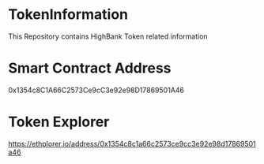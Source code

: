 # TokenInformation
This Repository contains HighBank Token related information

# Smart Contract Address
0x1354c8C1A66C2573Ce9cC3e92e98D17869501A46

# Token Explorer
https://ethplorer.io/address/0x1354c8c1a66c2573ce9cc3e92e98d17869501a46
